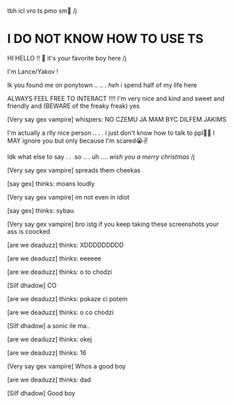 tbh icl vro ts pmo sm🥀 /j

# I DO NOT KNOW HOW TO USE TS

HI HELLO !! 💨 it's your favorite boy here /j 

I'm Lance/Yakov ! 

Ik you found me on ponytown .. .. . *heh* i spend half of my life here 

ALWAYS FEEL FREE TO INTERACT !!!! I'm very nice and kind and sweet and friendly and (BEWARE of the freaky freak) yes 

[Very say gex vampire] whispers: NO CZEMU JA MAM BYC DILFEM JAKIMS 

I'm actually a rlly nice person .. . . i just don't know how to talk to ppl🥀🥀 I MAY ignore you but only because I'm scared😭✌️

Idk what else to say . . .so .. . uh ....  *wish you a merry christmas* /j 


[Very say gex vampire] spreads them cheekas 

[say gex] thinks: moans loudly

[Very say gex vampire] im not even in idiot

[say gex] thinks: sybau


[Very say gex vampire] bro istg if you keep taking these screenshots your ass is coocked 


[are we deaduzz] thinks: XDDDDDDDDD

[are we deaduzz] thinks: eeeeee

[are we deaduzz] thinks: o to chodzi

[Silf dhadow] CO

[are we deaduzz] thinks: pokaze ci potem

[are we deaduzz] thinks: o co chodzi

[Silf dhadow] a sonic ile ma..

[are we deaduzz] thinks: okej

[are we deaduzz] thinks: 16


[Very say gex vampire] Whos a good boy 


[are we deaduzz] thinks: dad

[Silf dhadow] Good boy 
